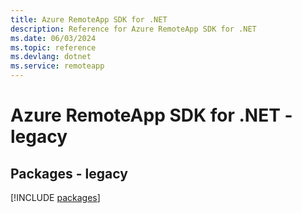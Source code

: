 ```yaml
---
title: Azure RemoteApp SDK for .NET
description: Reference for Azure RemoteApp SDK for .NET
ms.date: 06/03/2024
ms.topic: reference
ms.devlang: dotnet
ms.service: remoteapp
---
```

# Azure RemoteApp SDK for .NET - legacy
## Packages - legacy
[!INCLUDE [packages](remoteapp-index.md)]